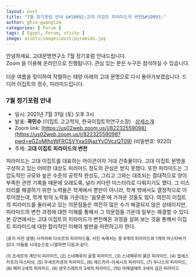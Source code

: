 ```yaml
---
layout: post
title: "7월 정기포럼 안내 &#10092;고대 이집트 피라미드의 변천&#10093;"
author: ghim-gwanglim
categories: [ Forum ]
tags: [ Egypt, Forum, sticky ] 
image: assets/images/post/pyramids.jpg
---
```


안녕하세요. 고대문명연구소 7월 정기포럼 안내드립니다.<br> 
Zoom 을 이용해 온라인으로 진행됩니다. 관심 있는 분은 누구든 참석하실 수 있습니다. 
<br><br>
더운 여름을 맞이하여 작렬하는 태양 아래의 고대 문명으로 다시 돌아가보겠습니다. 
드디어 이집트의 정수, 피라미드입니다.


### 7월 정기포럼 안내
- 일시: 2021년 7월 31일 (토) 오후 3시
- 발표: __곽민수__ (이집트 고고학자, 한국이집트학연구소장) &nbsp; [상세소개](/author-kwack)
- Zoom link: [https://us02web.zoom.us/j/82232559098](https://us02web.zoom.us/j/82232559098?pwd=eGZoMlhoWFRCSVYxaS9jazYvOVczQT09) (비밀번호: 9220)
- 주제: __고대 이집트 피라미드의 변천__


피라미드는 고대 이집트를 대표하는 아이콘이자 거대 건축물이다. 고대 이집트 문명을 구성하고 있는 어떠한 대상도 피라미드 정도의 관심은 받지 못했다. 또한 피라미드는 그 압도적인 규모와 높은 수준의 공학적 완성도, 그리고 그와는 대조되는 절대적으로 양이 부족한 관련 기록들 때문에 오래도록, 널리 커다란 미스터리로 다뤄지기도 했다. 그 미스터리를 해결하기 위한 노력들은 학계에서 뿐만이 아니라, 학계 밖에서도 열정적으로 이루어졌는데, 학계 밖의 노력들 가운데는 ‘음모론’에 가까운 것들도 많다. 여전히 이집트의 피라미드를 둘러싸고 있는 의문점들은 여전히 많은 수가 해결되지 않은 상태이지만, 피라미드의 변천 과정에 대한 이해를 통해서 그 의문점들 가운데 일부는 해결할 수 있다. 본 강연에서는 고대 이집트의 피라미드가 변천해온 과정을 살펴 보는 것을 통해서 이집트 피라미드에 대한 합리적인 이해의 발판을 마련하고자 한다.


<small class="text-muted">(표지 사진 설명)
사카라와 다슈르의 피라미드들. 사진 속에서는 총 9개의 피라미드와 1개의 마스타바가 있다. 이들을 시대순으로 나열하면 다음과 같다.<br><br>
(1) 조세르의 계단식 피라미드, (2) 스네페루의 굴절 피라미드, (3) 스네페루의 붉은 피라미드, (4) 셉세스카프의 마스타브, (5) 우세르카프의 피라미드, (6) 제드카라-이세시의 피라미드, (7) 우나스의 피라미드, (8) 페피 2세의 피라미드, (9) 센우스레트의 3세의 피라미드, (10) 아메넴헤트 3세의 검은 피라미드
</small>
